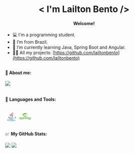 <h1 align="center">< I'm Lailton Bento /></h1>
<h4 align="center">Welcome!</h4>


- :computer: I'm a programming student.
- :house_with_garden: I’m from Brazil.
- 🌱 I’m currently learning Java, Spring Boot and Angular.
- 👨‍💻 All my projects: [https://github.com/lailtonbento](https://github.com/lailtonbento)
##
<h4 align="left">👤 About me:</h4>
  <a href="https://www.linkedin.com/in/lailton-bento/" target="_blank"><img src="https://img.shields.io/badge/-LinkedIn-%230077B5?style=for-the-badge&logo=linkedin&logoColor=white" target="_blank"></a> 
  <br/><br/>
  
🔗 **Languages and Tools:**
<div style="display: inline_block"><br>
  <img align="center" alt="lb-Java" height="30" width="40" src="https://raw.githubusercontent.com/devicons/devicon/master/icons/java/java-original.svg">
  <img align="center" alt="lb-Java" height="30" width="40" src="https://raw.githubusercontent.com/devicons/devicon/master/icons/spring/spring-original-wordmark.svg">
</div>
<br/>
  
📈 **My GitHub Stats:**
<p>
  <img height="180em" src="https://github-readme-stats.vercel.app/api?username=lailtonbento&show_icons=true&hide_border=true&&count_private=true&include_all_commits=true&theme=default" />
  <img height="180em" src="https://github-readme-stats.vercel.app/api/top-langs/?username=lailtonbento&exclude_repo=KNN-Image-Classification&show_icons=true&hide_border=true&layout=compact&langs_count=8&theme=default"/>
</p>

